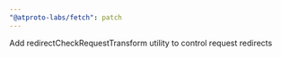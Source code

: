 ```yaml
---
"@atproto-labs/fetch": patch
---
```


Add redirectCheckRequestTransform utility to control request redirects
